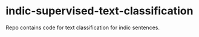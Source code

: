 # indic-supervised-text-classification
Repo contains code for text classification for indic sentences.
